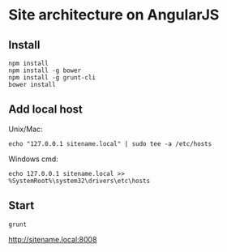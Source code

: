 # Site architecture on AngularJS

## Install

    npm install
    npm install -g bower
    npm install -g grunt-cli
    bower install

## Add local host

Unix/Mac:

    echo "127.0.0.1 sitename.local" | sudo tee -a /etc/hosts

Windows cmd:

    echo 127.0.0.1 sitename.local >> %SystemRoot%\system32\drivers\etc\hosts

## Start

    grunt

http://sitename.local:8008